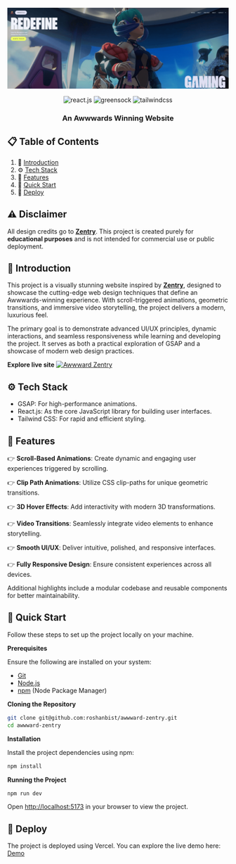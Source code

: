![Screenshot](screenshot/zentry.png)

<div align="center">
  <div>
    <img src="https://img.shields.io/badge/-React_JS-black?style=for-the-badge&logoColor=white&logo=react&color=61DAFB" alt="react.js" />
    <img src="https://img.shields.io/badge/-GSAP-black?style=for-the-badge&logoColor=white&logo=greensock&color=88CE02" alt="greensock" />
    <img src="https://img.shields.io/badge/-Tailwind_CSS-black?style=for-the-badge&logoColor=white&logo=tailwindcss&color=06B6D4" alt="tailwindcss" />
  </div>
  <h3 align="center">An Awwwards Winning Website</h3>
</div>

## 📋 Table of Contents

1. 🤖 [Introduction](#introduction)
2. ⚙️ [Tech Stack](#tech-stack)
3. 🔋 [Features](#features)
4. 🤸 [Quick Start](#quick-start)
5. 🚀 [Deploy](#deploy)

## ⚠️ Disclaimer

All design credits go to **[Zentry](https://zentry.com/)**. This project is created purely for **educational purposes** and is not intended for commercial use or public deployment.

## 🤖 Introduction

This project is a visually stunning website inspired by **[Zentry](https://zentry.com/)**, designed to showcase the cutting-edge web design techniques that define an Awwwards-winning experience. With scroll-triggered animations, geometric transitions, and immersive video storytelling, the project delivers a modern, luxurious feel.

The primary goal is to demonstrate advanced UI/UX principles, dynamic interactions, and seamless responsiveness while learning and developing the project. It serves as both a practical exploration of GSAP and a showcase of modern web design practices.

**Explore live site** [![Awwward Zentry](https://img.shields.io/badge/Awwward-Zentry-006400?style=for-the-badge)](https://awwward-zentry.vercel.app/)

## ⚙️ Tech Stack

- GSAP: For high-performance animations.
- React.js: As the core JavaScript library for building user interfaces.
- Tailwind CSS: For rapid and efficient styling.

## 🔋 Features

👉 **Scroll-Based Animations**: Create dynamic and engaging user experiences triggered by scrolling.

👉 **Clip Path Animations**: Utilize CSS clip-paths for unique geometric transitions.

👉 **3D Hover Effects**: Add interactivity with modern 3D transformations.

👉 **Video Transitions**: Seamlessly integrate video elements to enhance storytelling.

👉 **Smooth UI/UX**: Deliver intuitive, polished, and responsive interfaces.

👉 **Fully Responsive Design**: Ensure consistent experiences across all devices.

Additional highlights include a modular codebase and reusable components for better maintainability.

## 🤸 Quick Start

Follow these steps to set up the project locally on your machine.

**Prerequisites**

Ensure the following are installed on your system:

- [Git](https://git-scm.com/)
- [Node.js](https://nodejs.org/en)
- [npm](https://www.npmjs.com/) (Node Package Manager)

**Cloning the Repository**

```bash
git clone git@github.com:roshanbist/awwward-zentry.git
cd awwward-zentry
```

**Installation**

Install the project dependencies using npm:

```bash
npm install
```

**Running the Project**

```bash
npm run dev
```

Open [http://localhost:5173](http://localhost:5173) in your browser to view the project.

## 🚀 Deploy

The project is deployed using Vercel. You can explore the live demo here: [Demo](https://awwward-zentry.vercel.app/)
